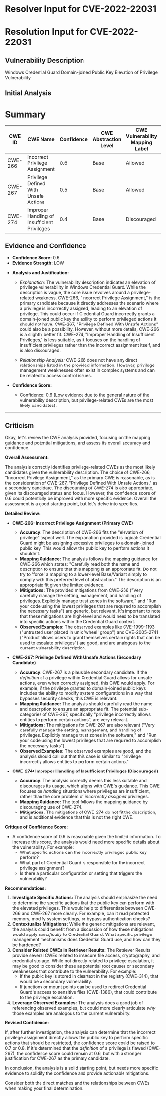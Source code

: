 # Resolver Input for CVE-2022-22031

# Resolution Input for CVE-2022-22031

## Vulnerability Description
Windows Credential Guard Domain-joined Public Key Elevation of Privilege Vulnerability

## Initial Analysis
# Summary
| CWE ID | CWE Name | Confidence | CWE Abstraction Level | CWE Vulnerability Mapping Label | CWE-Vulnerability Mapping Notes |
|---|---|---|---|---|---|
| CWE-266 | Incorrect Privilege Assignment | 0.6 | Base | Allowed | Primary CWE |
| CWE-267 | Privilege Defined With Unsafe Actions | 0.5 | Base | Allowed | Secondary Candidate CWE |
| CWE-274 | Improper Handling of Insufficient Privileges | 0.4 | Base | Discouraged | Secondary Candidate CWE |

## Evidence and Confidence

*   **Confidence Score:** 0.6
*   **Evidence Strength:** LOW

- **Analysis and Justification:**
  - *Explanation:* The vulnerability description indicates an elevation of privilege vulnerability in Windows Credential Guard. While the description is vague, the core issue revolves around a privilege-related weakness. CWE-266, "Incorrect Privilege Assignment," is the primary candidate because it directly addresses the scenario where a privilege is incorrectly assigned, leading to an elevation of privilege. This could occur if Credential Guard incorrectly grants a domain-joined public key the ability to perform privileged actions it should not have. CWE-267, "Privilege Defined With Unsafe Actions" could also be a possibility. However, without more details, CWE-266 is a slightly better fit. CWE-274, "Improper Handling of Insufficient Privileges," is less suitable, as it focuses on the handling of insufficient privileges rather than the incorrect assignment itself, and is also discouraged.
  
  - *Relationship Analysis:* CWE-266 does not have any direct relationships listed in the provided information. However, privilege management weaknesses often exist in complex systems and can be related to access control issues.

- **Confidence Score:**
  - Confidence: 0.6 (Low evidence due to the general nature of the vulnerability description, but privilege-related CWEs are the most likely candidates).
---

## Criticism
Okay, let's review the CWE analysis provided, focusing on the mapping guidance and potential mitigations, and assess its overall accuracy and confidence.

**Overall Assessment:**

The analysis correctly identifies privilege-related CWEs as the most likely candidates given the vulnerability description. The choice of CWE-266, "Incorrect Privilege Assignment," as the primary CWE is reasonable, as is the consideration of CWE-267, "Privilege Defined With Unsafe Actions," as a secondary candidate.  The discounting of CWE-274 is also appropriate, given its discouraged status and focus. However, the confidence score of 0.6 could potentially be improved with more specific evidence. Overall the assessment is a good starting point, but let's delve into specifics.

**Detailed Review:**

*   **CWE-266: Incorrect Privilege Assignment (Primary CWE)**

    *   **Accuracy:** The description of CWE-266 fits the "elevation of privilege" aspect well. The explanation provided is logical: Credential Guard might be assigning excessive privileges to a domain-joined public key. This would allow the public key to perform actions it shouldn't.
    *   **Mapping Guidance:** The analysis follows the mapping guidance for CWE-266 which states: "Carefully read both the name and description to ensure that this mapping is an appropriate fit. Do not try to 'force' a mapping to a lower-level Base/Variant simply to comply with this preferred level of abstraction."  The description is an appropriate fit given the limited evidence.
    *   **Mitigations:** The provided mitigations from CWE-266 ("Very carefully manage the setting, management, and handling of privileges. Explicitly manage trust zones in the software," and "Run your code using the lowest privileges that are required to accomplish the necessary tasks") are generic, but relevant. It's important to note that these mitigations are high-level and would need to be translated into specific actions within the Credential Guard context.
    *   **Observed Examples:** The observed examples like CVE-1999-1193 ("untrusted user placed in unix 'wheel' group") and CVE-2005-2741 ("Product allows users to grant themselves certain rights that can be used to escalate privileges") are good, and are analogous to the current vulnerability description.

*   **CWE-267: Privilege Defined With Unsafe Actions (Secondary Candidate)**

    *   **Accuracy:** CWE-267 is a plausible secondary candidate. If the *definition* of a privilege within Credential Guard allows for unsafe actions, even when correctly assigned, this CWE would apply. For example, if the privilege granted to domain-joined public keys includes the ability to modify system configurations in a way that bypasses security checks, this CWE is relevant.
    *   **Mapping Guidance:** The analysis should carefully read the name and description to ensure an appropriate fit. The potential sub-categories of CWE-267, specifically "privilege incorrectly allows entities to perform certain actions", are very relevant.
    *   **Mitigations:** The mitigations for CWE-267 are also relevant ("Very carefully manage the setting, management, and handling of privileges. Explicitly manage trust zones in the software," and "Run your code using the lowest privileges that are required to accomplish the necessary tasks").
    *   **Observed Examples:** The observed examples are good, and the analysis should call out that this case is similar to  "privilege incorrectly allows entities to perform certain actions."

*   **CWE-274: Improper Handling of Insufficient Privileges (Discouraged)**

    *   **Accuracy:** The analysis correctly deems this less suitable and discourages its usage, which aligns with CWE's guidance. This CWE focuses on *handling* situations where privileges are insufficient, rather than the core problem of *incorrectly assigned* privileges.
    *   **Mapping Guidance:** The tool follows the mapping guidance by discouraging use of CWE-274.
    *   **Mitigations:** The mitigations of CWE-274 do not fit the description, and is additional evidence that this is not the right CWE.

**Critique of Confidence Score:**

*   A confidence score of 0.6 is reasonable given the limited information. To increase this score, the analysis would need more specific details about the vulnerability. For example:
    *   What specific actions can the incorrectly privileged public key perform?
    *   What part of Credential Guard is responsible for the incorrect privilege assignment?
    *   Is there a particular configuration or setting that triggers the vulnerability?

**Recommendations:**

1.  **Investigate Specific Actions:** The analysis should emphasize the need to determine the specific actions that the public key can perform with the elevated privileges. This would help to differentiate between CWE-266 and CWE-267 more clearly. For example, can it read protected memory, modify system settings, or bypass authentication checks?
2.  **Contextualize Mitigations:** While the generic mitigations are relevant, the analysis could benefit from a discussion of how these mitigations would apply *specifically* to Credential Guard. What specific privilege management mechanisms does Credential Guard use, and how can they be hardened?
3.  **Consider Related CWEs in Retriever Results:** The Retriever Results provide several CWEs related to insecure file access, cryptography, and credential storage. While not directly related to privilege escalation, it may be good to consider these as potential root causes or secondary weaknesses that contribute to the vulnerability. For example:
    * If the public key is stored in cleartext in the registry (CWE-314), that would be a secondary vulnerability.
    * If junctions or mount points can be used to redirect Credential Guard's access to sensitive files (CWE-1386), that could contribute to the privilege escalation.
4.  **Leverage Observed Examples:** The analysis does a good job of referencing observed examples, but could more clearly articulate *why* those examples are analogous to the current vulnerability.

**Revised Confidence:**

If, after further investigation, the analysis can determine that the incorrect privilege assignment directly allows the public key to perform specific actions that should be restricted, the confidence score could be raised to 0.7 or 0.8. If it's determined that the *definition* of a privilege is flawed (CWE-267), the confidence score could remain at 0.6, but with a stronger justification for CWE-267 as the primary candidate.

In conclusion, the analysis is a solid starting point, but needs more specific evidence to solidify the confidence and provide actionable mitigations.

Consider both the direct matches and the relationships between CWEs
when making your final determination.
        